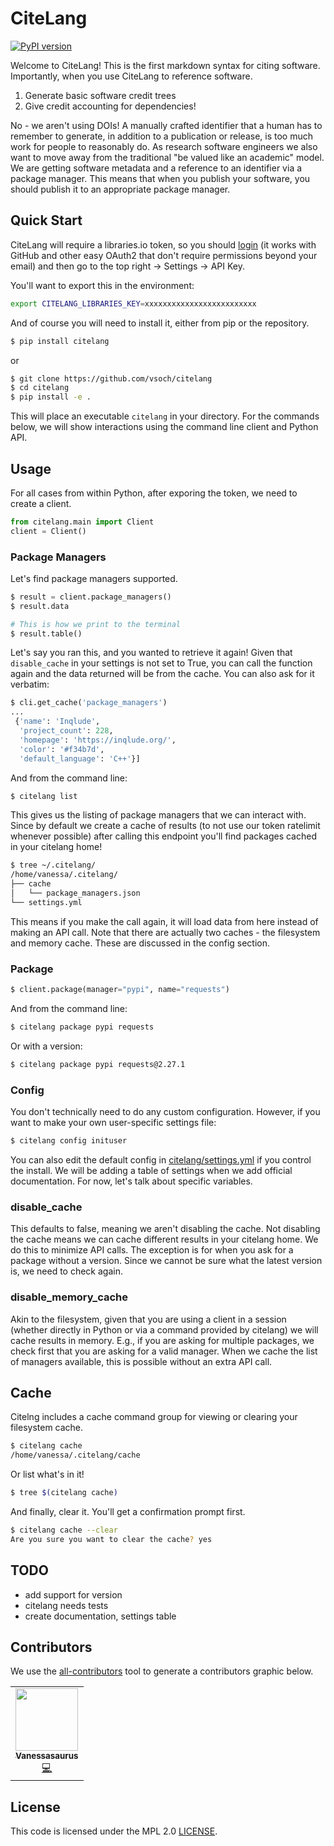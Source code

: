 # CiteLang

[![PyPI version](https://badge.fury.io/py/citelang.svg)](https://badge.fury.io/py/citelang)

Welcome to CiteLang! This is the first markdown syntax for citing software. Importantly,
when you use CiteLang to reference software.

1. Generate basic software credit trees
2. Give credit accounting for dependencies!

No - we aren't using DOIs! A manually crafted identifier that a human has to remember to generate,
in addition to a publication or release, is too much work for people to reasonably do. As research
software engineers we also want to move away from the traditional "be valued like an academic" model.
We are getting software metadata and a reference to an identifier via a package manager. This means
that when you publish your software, you should publish it to an appropriate package manager.

## Quick Start

CiteLang will require a libraries.io token, so you should [login](https://libraries.io/) (it works with 
GitHub and other easy OAuth2 that don't require permissions beyond your email) and then
go to the top right -> Settings -> API Key.

You'll want to export this in the environment:

```bash
export CITELANG_LIBRARIES_KEY=xxxxxxxxxxxxxxxxxxxxxxxxx
```

And of course you will need to install it, either from pip or the repository.

```bash
$ pip install citelang
```
or

```bash
$ git clone https://github.com/vsoch/citelang
$ cd citelang
$ pip install -e .
```

This will place an executable `citelang` in your directory. For the commands below,
we will show interactions using the command line client and Python API.

## Usage

For all cases from within Python, after exporing the token, we need to create a client.

```python
from citelang.main import Client
client = Client()
```

### Package Managers

Let's find package managers supported.

```python
$ result = client.package_managers()
$ result.data

# This is how we print to the terminal
$ result.table()
```

Let's say you ran this, and you wanted to retrieve it again! Given that `disable_cache` in your settings
is not set to True, you can call the function again and the data returned will be from the cache.
You can also ask for it verbatim:

```python
$ cli.get_cache('package_managers')
...
 {'name': 'Inqlude',
  'project_count': 228,
  'homepage': 'https://inqlude.org/',
  'color': '#f34b7d',
  'default_language': 'C++'}]
```

And from the command line:

```bash
$ citelang list
```

This gives us the listing of package managers that we can interact with. Since by default
we create a cache of results (to not use our token ratelimit whenever possible) after calling
this endpoint you'll find packages cached in your citelang home!

```bash
$ tree ~/.citelang/
/home/vanessa/.citelang/
├── cache
│   └── package_managers.json
└── settings.yml
```

This means if you make the call again, it will load data from here instead of making an API call.
Note that there are actually two caches - the filesystem and memory cache. These are discussed in the
config section.


### Package

```python
$ client.package(manager="pypi", name="requests")
```

And from the command line:

```bash
$ citelang package pypi requests
```

Or with a version:

```bash
$ citelang package pypi requests@2.27.1
```


### Config

You don't technically need to do any custom configuration. However, if you want to make
your own user-specific settings file:

```bash
$ citelang config inituser
```

You can also edit the default config in [citelang/settings.yml](citelang/settings.yml)
if you control the install. We will be adding a table of settings when we add official
documentation. For now, let's talk about specific variables.

### disable_cache

This defaults to false, meaning we aren't disabling the cache. Not disabling the cache
means we can cache different results in your citelang home. We do this to minimize API calls.
The exception is for when you ask for a package without a version. Since we cannot
be sure what the latest version is, we need to check again.

### disable_memory_cache

Akin to the filesystem, given that you are using a client in a session (whether directly
in Python or via a command provided by citelang) we will cache results in memory. E.g.,
if you are asking for multiple packages, we check first that you are asking for a valid
manager. When we cache the list of managers available, this is possible without an extra
API call.


## Cache

Citelng includes a cache command group for viewing or clearing your filesystem cache.

```bash
$ citelang cache
/home/vanessa/.citelang/cache
```

Or list what's in it!

```bash
$ tree $(citelang cache)
```

And finally, clear it. You'll get a confirmation prompt first.

```bash
$ citelang cache --clear
Are you sure you want to clear the cache? yes
```


## TODO

 - add support for version
 - citelang needs tests
 - create documentation, settings table

## Contributors

We use the [all-contributors](https://github.com/all-contributors/all-contributors) 
tool to generate a contributors graphic below.

<!-- ALL-CONTRIBUTORS-LIST:START - Do not remove or modify this section -->
<!-- prettier-ignore-start -->
<!-- markdownlint-disable -->
<table>
  <tr>
    <td align="center"><a href="https://vsoch.github.io"><img src="https://avatars.githubusercontent.com/u/814322?v=4?s=100" width="100px;" alt=""/><br /><sub><b>Vanessasaurus</b></sub></a><br /><a href="https://github.com/vsoch/citelang/commits?author=vsoch" title="Code">💻</a></td>
  </tr>
</table>

<!-- markdownlint-restore -->
<!-- prettier-ignore-end -->

<!-- ALL-CONTRIBUTORS-LIST:END -->

## License

This code is licensed under the MPL 2.0 [LICENSE](LICENSE).
